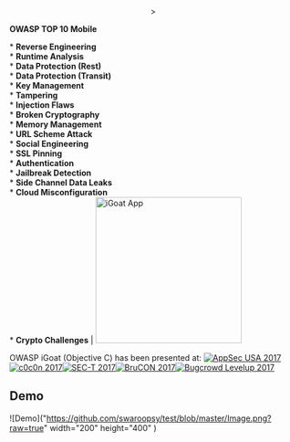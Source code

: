 <p align="center">
  <src="https://github.com/swaroopsy/test/blob/master/h1.gif?raw=true" title="iGoat App">>
</p>


__OWASP TOP 10 Mobile__ </br><p align="left">* __Reverse Engineering__</br>* __Runtime Analysis__</br>* __Data Protection (Rest)__</br>* __Data Protection (Transit)__</br>* __Key Management__</br>* __Tampering__</br>* __Injection Flaws__</br>* __Broken Cryptography__</br>* __Memory Management__</br>* __URL Scheme Attack__</br>* __Social Engineering__</br>* __SSL Pinning__</br>* __Authentication__</br>* __Jailbreak Detection__</br>* __Side Channel Data Leaks__</br>* __Cloud Misconfiguration__</br>* __Crypto Challenges__ | <img src="https://github.com/swaroopsy/test/blob/master/h1.gif?raw=true" width="256" title="iGoat App">


OWASP iGoat (Objective C) has been presented at:
[![AppSec USA 2017](https://img.shields.io/badge/AppSec%20USA-2017-red.svg)](https://appsecusa2017.sched.com/event/B2Xk/igoat-a-self-learning-tool-for-ios-app-pentesting-and-security) [![c0c0n 2017](https://img.shields.io/badge/c0c0n-2017-red.svg)](http://is-ra.org/c0c0n/2017/agenda)[![SEC-T 2017](https://img.shields.io/badge/SEC--T-2017-red.svg)](https://www.sec-t.org/archive/2017_events/schedule/)[![BruCON 2017](https://img.shields.io/badge/BruCON-2017-red.svg)](https://2017.brucon.org/index.php/Practical_iOS_App_Exploitation_and_Defense_using_iGoat)[![Bugcrowd Levelup 2017](https://img.shields.io/badge/BugcrowdLevelUp-2017-red.svg)](https://forum.bugcrowd.com/t/levelup-2017-discussion-swaroop-owasp-igoat/3052)












## Demo
![Demo]("https://github.com/swaroopsy/test/blob/master/Image.png?raw=true" width="200" height="400" )


